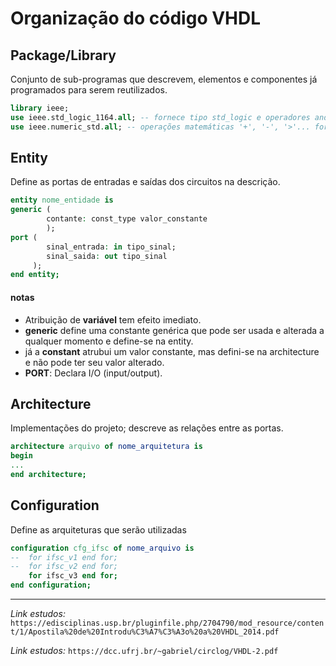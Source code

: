 # Organização do código VHDL

## Package/Library
Conjunto de sub-programas que
descrevem, elementos e componentes já programados para serem
reutilizados.
```vhdl
library ieee;
use ieee.std_logic_1164.all; -- fornece tipo std_logic e operadores and, nand, or...
use ieee.numeric_std.all; -- operações matemáticas '+', '-', '>'... fornece os tipos signed e unsigned
```


## Entity 
Define as portas de entradas e saídas dos
circuitos na descrição.
```vhdl
entity nome_entidade is
generic (
        contante: const_type valor_constante
        );
port (
        sinal_entrada: in tipo_sinal;
        sinal_saida: out tipo_sinal
     );
end entity;
```
#### notas
- Atribuição de **variável** tem efeito imediato.
- **generic** define uma constante genérica que pode ser usada e alterada a qualquer momento e define-se na entity.
- já a **constant** atrubui um valor constante, mas defini-se na architecture e não pode ter seu valor alterado. 
- **PORT**: Declara I/O (input/output).

## Architecture
Implementações do projeto;
descreve as relações entre as portas.

```vhdl
architecture arquivo of nome_arquitetura is
begin
...
end architecture;
```

## Configuration 
Define as arquiteturas que
serão utilizadas

```vhdl
configuration cfg_ifsc of nome_arquivo is
--	for ifsc_v1 end for;
--	for ifsc_v2 end for;
	for ifsc_v3 end for;
end configuration;
```

--- 

_Link estudos:_ ``https://edisciplinas.usp.br/pluginfile.php/2704790/mod_resource/content/1/Apostila%20de%20Introdu%C3%A7%C3%A3o%20a%20VHDL_2014.pdf``

_Link estudos:_ ``https://dcc.ufrj.br/~gabriel/circlog/VHDL-2.pdf``